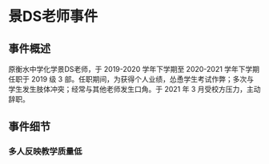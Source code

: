# 景DS老师事件

## 事件概述

原衡水中学化学景DS老师，于 2019-2020 学年下学期至 2020-2021 学年下学期任职于 2019 级 3 部。任职期间，为获得个人业绩，怂恿学生考试作弊；多次与学生发生肢体冲突；经常与其他老师发生口角。于 2021 年 3 月受校方压力，主动辞职。

## 事件细节

### 多人反映教学质量低

